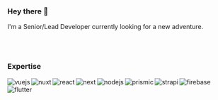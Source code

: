 ### Hey there 👋

I'm a Senior/Lead Developer currently looking for a new adventure.


<br>
<br>

### Expertise
<img align="left" alt="vuejs" src="https://img.shields.io/badge/Vue.js-%23232F3E?logo=vuedotjs&logoColor=white&style=for-the-badge">
<img align="left" alt="nuxt" src="https://img.shields.io/badge/Nuxt-%23232F3E?logo=nuxtdotjs&logoColor=darkGreen&style=for-the-badge">
<img align="left" alt="react" src="https://img.shields.io/badge/React-%23075b9a?logo=react&logoColor=white&style=for-the-badge">
<img align="left" alt="next" src="https://img.shields.io/badge/Next.js-%23075b9a?logo=nextdotjs&logoColor=white&style=for-the-badge">
<img align="left" alt="nodejs" src="https://img.shields.io/badge/node.js%20-%2343853D.svg?&style=for-the-badge&logo=node.js&logoColor=white">
<img align="left" alt="prismic" src="https://img.shields.io/badge/Prismic-%23ffffff?logo=prismic&logoColor=black&style=for-the-badge">
<img align="left" alt="strapi" src="https://img.shields.io/badge/Strapi-121180?logo=strapi&logoColor=white&style=for-the-badge">
<img align="left" alt="firebase" src="https://img.shields.io/badge/Firebase-%23FFCA28?logo=firebase&logoColor=black&style=for-the-badge">
<img align="left" alt="flutter" src="https://img.shields.io/badge/Flutter-%23075b9a?logo=flutter&logoColor=white&style=for-the-badge"

<br>
<br>

<!--
**eveningforgery/eveningforgery** is a ✨ _special_ ✨ repository because its `README.md` (this file) appears on your GitHub profile.

Here are some ideas to get you started:

- 🔭 I’m currently working on ...
- 🌱 I’m currently learning ...
- 👯 I’m looking to collaborate on ...
- 🤔 I’m looking for help with ...
- 💬 Ask me about ...
- 📫 How to reach me: ...
- 😄 Pronouns: ...
- ⚡ Fun fact: ...
-->

